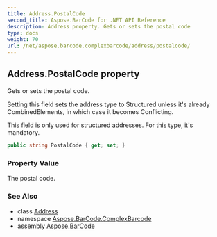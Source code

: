 ```yaml
---
title: Address.PostalCode
second_title: Aspose.BarCode for .NET API Reference
description: Address property. Gets or sets the postal code
type: docs
weight: 70
url: /net/aspose.barcode.complexbarcode/address/postalcode/
---
```

## Address.PostalCode property

Gets or sets the postal code.

Setting this field sets the address type to Structured unless it's already CombinedElements, in which case it becomes Conflicting.

This field is only used for structured addresses. For this type, it's mandatory.

```csharp
public string PostalCode { get; set; }
```

### Property Value

The postal code.

### See Also

* class [Address](../)
* namespace [Aspose.BarCode.ComplexBarcode](../../../aspose.barcode.complexbarcode/)
* assembly [Aspose.BarCode](../../../)


